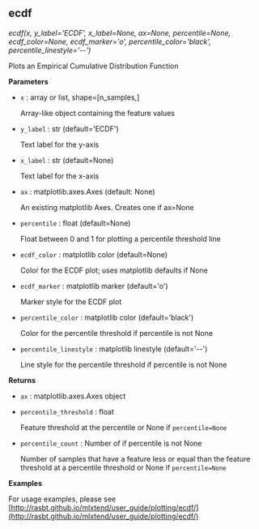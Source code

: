 ## ecdf

*ecdf(x, y_label='ECDF', x_label=None, ax=None, percentile=None, ecdf_color=None, ecdf_marker='o', percentile_color='black', percentile_linestyle='--')*

Plots an Empirical Cumulative Distribution Function

**Parameters**

- `x` : array or list, shape=[n_samples,]

    Array-like object containing the feature values

- `y_label` : str (default='ECDF')

    Text label for the y-axis

- `x_label` : str (default=None)

    Text label for the x-axis

- `ax` : matplotlib.axes.Axes (default: None)

    An existing matplotlib Axes. Creates
    one if ax=None

- `percentile` : float (default=None)

    Float between 0 and 1 for plotting a percentile
    threshold line

- `ecdf_color` : matplotlib color (default=None)

    Color for the ECDF plot; uses matplotlib defaults
    if None

- `ecdf_marker` : matplotlib marker (default='o')

    Marker style for the ECDF plot

- `percentile_color` : matplotlib color (default='black')

    Color for the percentile threshold if percentile is not None

- `percentile_linestyle` : matplotlib linestyle (default='--')

    Line style for the percentile threshold if percentile is not None

**Returns**

- `ax` : matplotlib.axes.Axes object


- `percentile_threshold` : float

    Feature threshold at the percentile or None if `percentile=None`

- `percentile_count` : Number of if percentile is not None

    Number of samples that have a feature less or equal than
    the feature threshold at a percentile threshold
    or None if `percentile=None`

**Examples**

For usage examples, please see
    [http://rasbt.github.io/mlxtend/user_guide/plotting/ecdf/](http://rasbt.github.io/mlxtend/user_guide/plotting/ecdf/)

